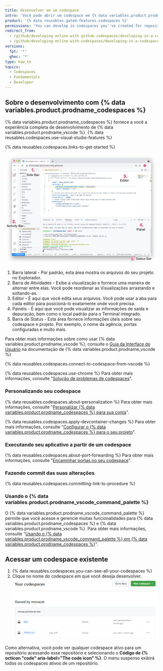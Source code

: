 ```yaml
---
title: Desenvolver em um codespace
intro: 'Você pode abrir um codespace em {% data variables.product.product_name %} e, em seguida, desenvolver usando os recursos do {% data variables.product.prodname_vscode %}.'
product: '{% data reusables.gated-features.codespaces %}'
permissions: 'You can develop in codespaces you''ve created for repositories owned by organizations using {% data variables.product.prodname_team %} and {% data variables.product.prodname_ghe_cloud %}.'
redirect_from:
  - /github/developing-online-with-github-codespaces/developing-in-a-codespace
  - /github/developing-online-with-codespaces/developing-in-a-codespace
versions:
  fpt: '*'
  ghec: '*'
type: how_to
topics:
  - Codespaces
  - Fundamentals
  - Developer
---
```


 

## Sobre o desenvolvimento com {% data variables.product.prodname_codespaces %}

{% data variables.product.prodname_codespaces %} fornece a você a experiência completa de desenvolvimento de {% data variables.product.prodname_vscode %}. {% data reusables.codespaces.use-visual-studio-features %}

{% data reusables.codespaces.links-to-get-started %}

![Visão geral do codespace com anotações](/assets/images/help/codespaces/codespace-overview-annotated.png)

1. Barra lateral - Por padrão, esta área mostra os arquivos do seu projeto no Explorador.
2. Barra de Atividades - Exibe a visualização e fornece uma maneira de alternar entre elas. Você pode reordenar as Visualizações arrastando e soltando-as.
3. Editor - É aqui que você edita seus arquivos. Você pode usar a aba para cada editor para posicioná-lo exatamente onde você precisa.
4. Painéis - É aqui que você pode visualizar as informações de saída e depuração, bem como o local padrão para o Terminal integrado.
5. Barra de Status - Esta área fornece informações úteis sobre seu codespace e projeto. Por exemplo, o nome da agência, portas configuradas e muito mais.

Para obter mais informações sobre como usar {% data variables.product.prodname_vscode %}, consulte o [Guia da Interface do Usuário](https://code.visualstudio.com/docs/getstarted/userinterface) na documentação de {% data variables.product.prodname_vscode %}

{% data reusables.codespaces.connect-to-codespace-from-vscode %}

{% data reusables.codespaces.use-chrome %} Para obter mais informações, consulte "[Solução de problemas de codespaces](/codespaces/troubleshooting/troubleshooting-codespaces-clients)".

### Personalizando seu codespace

{% data reusables.codespaces.about-personalization %} Para obter mais informações, consulte "[Personalizar {% data variables.product.prodname_codespaces %} para sua conta](/codespaces/setting-up-your-codespace/personalizing-codespaces-for-your-account)".

{% data reusables.codespaces.apply-devcontainer-changes %} Para obter mais informações, consulte "[Configurar o {% data variables.product.prodname_codespaces %} para o seu projeto](/github/developing-online-with-codespaces/configuring-codespaces-for-your-project#apply-changes-to-your-configuration)".

### Executando seu aplicativo a partir de um codespace
{% data reusables.codespaces.about-port-forwarding %} Para obter mais informações, consulte "[Encaminhar portas no seu codespace](/github/developing-online-with-codespaces/forwarding-ports-in-your-codespace)".

### Fazendo commit das suas alterações

{% data reusables.codespaces.committing-link-to-procedure %}

### Usando o {% data variables.product.prodname_vscode_command_palette %}

O {% data variables.product.prodname_vscode_command_palette %} permite que você acesse e gerencie muitas funcionalidades para {% data variables.product.prodname_codespaces %} e {% data variables.product.prodname_vscode %}. Para obter mais informações, consulte "[Usando o {% data variables.product.prodname_vscode_command_palette %} em {% data variables.product.prodname_codespaces %}](/codespaces/codespaces-reference/using-the-vs-code-command-palette-in-codespaces)".

## Acessar um codespace existente

1. {% data reusables.codespaces.you-can-see-all-your-codespaces %}
2. Clique no nome do codespace em que você deseja desenvolver. ![Nome do codespace](/assets/images/help/codespaces/click-name-codespace.png)

Como alternativa, você pode ver qualquer codespace ativo para um repositório acessando esse repositório e selecionando o **Código de {% octicon "code" aria-label="The code icon" %}**. O menu suspenso exibirá todos os codespaces ativos de um repositório.

